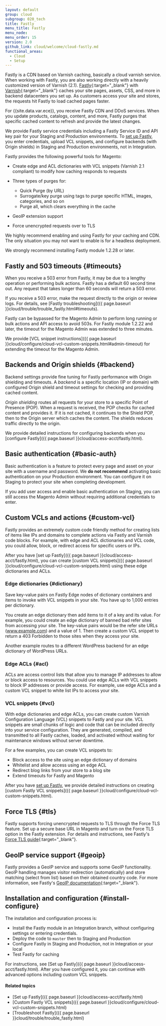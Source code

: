 ```yaml
---
layout: default
group: cloud
subgroup: 020_tech
title: Fastly
menu_title: Fastly
menu_node:
menu_order: 15
version: 2.0
github_link: cloud/welcome/cloud-fastly.md
functional_areas:
  - Cloud
  - Setup
---
```


Fastly is a CDN based on Varnish caching, basically a cloud varnish service. When working with Fastly, you are also working directly with a heavily customized version of Varnish (2.1). [Fastly](https://docs.fastly.com/){:target="_blank"} with [Varnish](https://varnish-cache.org/docs/){:target="_blank"} caches your site pages, assets, CSS, and more in backend datacenters you set up. As customers access your site and stores, the requests hit Fastly to load cached pages faster.

For {{site.data.var.ece}}, you receive Fastly CDN and DDoS services. When you update products, catalogs, content, and more, Fastly purges that specific cached content to refresh and provide the latest changes.

We provide Fastly service credentials including a Fastly Service ID and API key pair for your Staging and Production environments. To [set up Fastly](#install-configure), you enter credentials, upload VCL snippets, and configure backends (with Origin shields) in Staging and Production environments, not in Integration.

Fastly provides the following powerful tools for Magento:

* Create edge and ACL dictionaries with VCL snippets (Varnish 2.1 compliant) to modify how caching responds to requests
* Three types of purges for:

  * Quick Purge (by URL)
  * Surrogate/key purge using tags to purge specific HTML, images, categories, and so on
  * Purge all, which clears everything in the cache
* GeoIP extension support
* Force unencrypted requests over to TLS

We highly recommend enabling and using Fastly for your caching and CDN. The only situation you may not want to enable is for a headless deployment.

We strongly recommend installing Fastly module 1.2.28 or later.

## Fastly and 503 timeouts {#timeouts}
When you receive a 503 error from Fastly, it may be due to a lengthy operation or performing bulk actions. Fastly has a default 60 second time out. Any request that takes longer than 60 seconds will return a 503 error.

If you receive a 503 error, make the request directly to the origin or review logs. For details, see [Fastly troubleshooting]({{ page.baseurl }}cloud/trouble/trouble_fastly.html#timeouts).

Fastly can be bypassed for the Magento Admin to perform long running or bulk actions and API access to avoid 503s. For Fastly module 1.2.22 and later, the timeout for the Magento Admin was extended to three minutes.

We provide [VCL snippet instructions]({{ page.baseurl }}cloud/configure/cloud-vcl-custom-snippets.html#admin-timeout) for extending the timeout for the Magento Admin.

## Backends and Origin shields {#backend}
Backend settings provide fine tuning for Fastly performance with Origin shielding and timeouts. A _backend_ is a specific location (IP or domain) with configured Origin shield and timeout settings for checking and providing cached content.

_Origin shielding_ routes all requests for your store to a specific Point of Presence (POP). When a request is received, the POP checks for cached content and provides it. If it is not cached, it continues to the Shield POP, then to the Origin server which caches the content. The shields reduces traffic directly to the origin.

We provide detailed instructions for configuring backends when you [configure Fastly]({{ page.baseurl }}cloud/access-acct/fastly.html).

## Basic authentication {#basic-auth}
Basic authentication is a feature to protect every page and asset on your site with a username and password. We **do not recommend** activating basic authentication on your Production environment. You can configure it on Staging to protect your site when completing development.

If you add user access and enable basic authentication on Staging, you can still access the Magento Admin without requiring additional credentials to enter.

## Custom VCLs and actions {#custom-vcl}
Fastly provides an extremely custom code friendly method for creating lists of items like IPs and domains to complete actions via Fastly and Varnish code blocks. For example, with edge and ACL dictionaries and VCL code, you could allow, block, or redirect access for specific users or IPs.

After you have [set up Fastly]({{ page.baseurl }}cloud/access-acct/fastly.html), you can create [custom VCL snippets]({{ page.baseurl }}cloud/configure/cloud-vcl-custom-snippets.html) using these edge dictionaries and ACLs.

### Edge dictionaries {#dictionary}
Save key-value pairs on Fastly Edge nodes of dictionary containers and items to invoke with VCL snippets in your site. You have up to 1,000 entries per dictionary.

You create an edge dictionary then add items to it of a key and its value. For example, you could create an edge dictionary of banned bad refer sites from accessing your site. The key-value pairs would be the refer site URLs (www.example.com) and a value of 1. Then create a custom VCL snippet to return a 403 Forbidden to those sites when they access your site.

Another example routes to a different WordPress backend for an edge dictionary of WordPress URLs.

### Edge ACLs {#acl}
ACLs are access control lists that allow you to manage IP addresses to allow or block access to resources. You could use edge ACLs with VCL snippets to block IP addresses or provide access. For example, use edge ACLs and a custom VCL snippet to white list IPs to access your site.

### VCL snippets {#vcl}
With edge dictionaries and edge ACLs, you can create custom Varnish Configuration Language (VCL) snippets to Fastly and your site. VCL snippets are small chunks of logic and code that can be included directly into your service configuration. They are generated, compiled, and transmitted to all Fastly caches, loaded, and activated without waiting for maintenance windows without server downtime.

For a few examples, you can create VCL snippets to:

* Block access to the site using an edge dictionary of domains
* Whitelist and allow access using an edge ACL
* Redirect blog links from your store to a blog site
* Extend timeouts for Fastly and Magento

After you have [set up Fastly](#install-configure), we provide detailed instructions on creating [custom Fastly VCL snippets]({{ page.baseurl }}cloud/configure/cloud-vcl-custom-snippets.html).

## Force TLS {#tls}
Fastly supports forcing unencrypted requests to TLS through the Force TLS feature. Set up a secure base URL in Magento and turn on the Force TLS option in the Fastly extension. For details and instructions, see Fastly's [Force TLS guide](https://github.com/fastly/fastly-magento2/blob/master/Documentation/Guides/FORCE-TLS.md){:target="_blank"}.

## GeoIP service support {#geoip}
Fastly provides a GeoIP service and supports some GeoIP functionality. GeoIP handling manages visitor redirection (automatically) and store matching (select from list) based on their obtained country code. For more information, see Fastly's [GeoIP documentation](https://github.com/fastly/fastly-magento2/blob/21b61c8189971275589219d418332798efc7db41/Documentation/CONFIGURATION.md#geoip-handling){:target="_blank"}.

## Installation and configuration {#install-configure}
The installation and configuration process is:

* Install the Fastly module in an Integration branch, without configuring settings or entering credentials.
* Deploy the code to `master` then to Staging and Production
* Configure Fastly in Staging and Production, not in Integration or your local
* Test Fastly for caching

For instructions, see [Set up Fastly]({{ page.baseurl }}cloud/access-acct/fastly.html). After you have configured it, you can continue with advanced options including custom VCL snippets.

#### Related topics

* [Set up Fastly]({{ page.baseurl }}cloud/access-acct/fastly.html)
* [Custom Fastly VCL snippets]({{ page.baseurl }}cloud/configure/cloud-vcl-custom-snippets.html)
* [Troubleshoot Fastly]({{ page.baseurl }}cloud/trouble/trouble_fastly.html)
